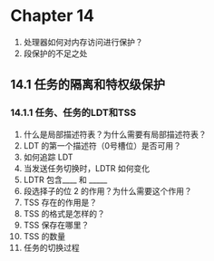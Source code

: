 # Chapter 14

1. 处理器如何对内存访问进行保护？
2. 段保护的不足之处

## 14.1 任务的隔离和特权级保护
### 14.1.1 任务、任务的LDT和TSS
1. 什么是局部描述符表？为什么需要有局部描述符表？
2. LDT 的第一个描述符（0号槽位）是否可用？
3. 如何追踪 LDT
4. 当发送任务切换时，LDTR 如何变化
5. LDTR 包含____ 和 _____
6. 段选择子的位 2 的作用？为什么需要这个作用？
7. TSS 存在的作用是？
8. TSS 的格式是怎样的？
9. TSS 保存在哪里？
10. TSS 的数量
11. 任务的切换过程